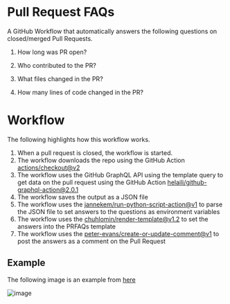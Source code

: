 # Pull Request FAQs

A GitHub Workflow that automatically answers the following questions on closed/merged Pull Requests.

1. How long was PR open?

2. Who contributed to the PR?

3. What files changed in the PR?

4. How many lines of code changed in the PR?

# Workflow

The following highlights how this workflow works.

1. When a pull request is closed, the workflow is started.
2. The workflow downloads the repo using the GitHub Action [actions/checkout@v2](https://github.com/actions/checkout)
3. The workflow uses the GitHub GraphQL API using the template query to get data on the pull request using the GitHub Action [helaili/github-graphql-action@2.0.1](https://github.com/helaili/github-graphql-action)
4. The workflow saves the output as a JSON file
5. The workflow uses the [jannekem/run-python-script-action@v1](https://github.com/jannekem/run-python-script-action) to parse the JSON file to set answers to the questions as environment variables
6. The workflow uses the [chuhlomin/render-template@v1.2](https://github.com/chuhlomin/render-template) to set the answers into the PRFAQs template 
7. The workflow uses the [peter-evans/create-or-update-comment@v1](https://github.com/peter-evans/create-or-update-comment) to post the answers as a comment on the Pull Request 

## Example

The following image is an example from [here](https://github.com/banjtheman/prfaq_action/pull/34#issuecomment-964757256)  

![image](https://user-images.githubusercontent.com/696254/141141700-db820032-b977-4306-b811-c1dc6135dd7d.png)
